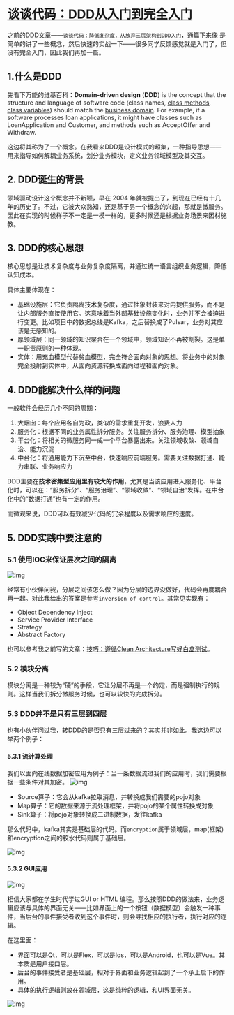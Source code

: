 # [谈谈代码：DDD从入门到完全入门](https://segmentfault.com/a/1190000040556033)

之前的DDD文章——[`谈谈代码：降低复杂度，从放弃三层架构到DDD入门`](https://link.segmentfault.com/?enc=6s0%2FRj%2FB2GlDuLUflAXrgQ%3D%3D.0BMsZmu3N%2FjqBHSr0QK2k%2F%2BmZtF7h9x8%2BM4LzxxERwjHfYIOhsNMUmYHrqy623zp)，通篇下来像 是简单的讲了一些概念，然后快速的实战一下——很多同学反馈感觉就是入门了，但没有完全入门，因此我们再加一篇。

## 1.什么是DDD

先看下万能的维基百科：**Domain-driven design** (**DDD**) is the concept that the structure and language of software code (class names, [class methods](https://link.segmentfault.com/?enc=HpC8qf79t8y1czFaLyebPg%3D%3D.aYmx6aKyLRUjdojCsvzXNPzWApUFPa1pxl4WSipyiEroOaTrEMIlJ%2Bm688d15R1R), [class variables](https://link.segmentfault.com/?enc=lFlm5ACPCgrp0EktHkUb0w%3D%3D.uqwGri6IE7jbO1P%2Fb0ptiziliF1BRwGaJKDCxwBcuiTtsZ9q1OBOcLn5vDNPhrQn)) should match the [business domain](https://link.segmentfault.com/?enc=lR5RHZhuq38DAGwESjyx%2Bw%3D%3D.ItcCWeT%2B3ylQ7LZhSp9arXlvHUNfVM9WjvqgbYE77aSqoMTZVUjtfgKd0hmVsNlQ). For example, if a software processes loan applications, it might have classes such as LoanApplication and Customer, and methods such as AcceptOffer and Withdraw.

这边将其称为了一个概念。在我看来DDD是设计模式的超集，一种指导思想——用来指导如何解耦业务系统，划分业务模块，定义业务领域模型及其交互。

## 2. DDD诞生的背景

领域驱动设计这个概念并不新颖，早在 2004 年就被提出了，到现在已经有十几年的历史了。不过，它被大众熟知，还是基于另一个概念的兴起，那就是微服务。因此在实现的时候样子不一定是一模一样的，更多时候还是根据业务场景来因材施教。

## 3. DDD的核心思想

核心思想是让技术复杂度与业务复杂度隔离，并通过统一语言组织业务逻辑，降低认知成本。

具体主要体现在：

- 基础设施层：它负责隔离技术复杂度，通过抽象封装来对内提供服务，而不是让内部服务直接使用它。这意味着当外部基础设施变化时，业务并不会被迫进行变更。比如项目中的数据总线是Kafka，之后替换成了Pulsar，业务对其应该是无感知的。
- 厚领域层：同一领域的知识聚合在一个领域中，领域知识不再被割裂。这是单一职责原则的一种体现。
- 实体：用充血模型代替贫血模型，完全符合面向对象的思想。将业务中的对象完全投射到实体中，从面向资源转换成面向过程和面向对象。

## 4. DDD能解决什么样的问题

一般软件会经历几个不同的周期：

1. 大烟囱：每个应用各自为政，类似的需求重复开发，浪费人力
2. 服务化：根据不同的业务属性拆分服务。关注服务拆分、服务治理、模型抽象
3. 平台化：将相关的微服务同一成一个平台暴露出来。关注领域收敛、领域自治、能力沉淀
4. 中台化：将通用能力下沉至中台，快速响应前端服务。需要关注数据打通、能力串联、业务响应力

DDD主要在**技术密集型应用里有较大的作用**，尤其是当该应用进入服务化、平台化时，可以在：“服务拆分”、“服务治理”、“领域收敛”、“领域自治”发挥。在中台化中的“数据打通”也有一定的作用。

而微观来说，DDD可以有效减少代码的冗余程度以及需求响应的速度。

## 5. DDD实践中要注意的

### 5.1 使用IOC来保证层次之间的隔离

![img](谈谈代码：DDD从入门到完全入门.assets/1460000040556035.png)

经常有小伙伴问我，分层之间该怎么做？因为分层的边界没做好，代码会再度耦合再一起。对此我给出的答案是参考`inversion of control`。其常见实现有：

- Object Dependency Inject
- Service Provider Interface
- Strategy
- Abstract Factory

也可以参考我之前写的文章：[技巧：遵循Clean Architecture写好白盒测试](https://link.segmentfault.com/?enc=E1b0iJGjsgnFoJ35e7k59w%3D%3D.GEGllN9IvnkecwNNN3wpw3pVCa6fBVrVVPe0I47RReKSa1znKaQkYw2hRIV8BYLI)。

### 5.2 模块分离

模块分离是一种较为“硬”的手段，它让分层不再是一个约定，而是强制执行的规则。这样当我们拆分微服务时候，也可以较快的完成拆分。

### 5.3 DDD并不是只有三层到四层

也有小伙伴问过我，转DDD的是否只有三层过来的？其实并非如此。我这边可以举两个例子：

#### 5.3.1 流计算处理

我们以面向在线数据加密应用为例子：当一条数据流过我们的应用时，我们需要根据一些条件对其加密。
![img](谈谈代码：DDD从入门到完全入门.assets/1460000040629457.png)

- Source算子：它会从kafka拉取消息，并转换成我们需要的pojo对象
- Map算子：它的数据来源于流处理框架，并将pojo的某个属性转换成对象
- Sink算子：将pojo对象转换成二进制数据，发往kafka

那么代码中，kafka其实是基础层的代码。而`encryption`属于领域层，map(框架)和encryption之间的胶水代码则属于基础层。

![img](谈谈代码：DDD从入门到完全入门.assets/1460000040629458.png)

#### 5.3.2 GUI应用

![img](谈谈代码：DDD从入门到完全入门.assets/1460000040629459.png)

相信大家都在学生时代学过GUI or HTML 编程。那么按照DDD的做法来，业务逻辑应该与具体的界面无关——比如界面上的一个按钮（数据模型）会触发一种事件，当后台的事件接受者收到这个事件时，则会寻找相应的执行者，执行对应的逻辑。

在这里面：

- 界面可以是Qt，可以是Flex，可以是Ios，可以是Android，也可以是Vue。其本质是用户接口层。
- 后台的事件接受者是基础层，相对于界面和业务逻辑起到了一个承上启下的作用。
- 具体的执行逻辑则放在领域层，这是纯粹的逻辑，和UI界面无关。

![img](谈谈代码：DDD从入门到完全入门.assets/1460000040629460.png)
